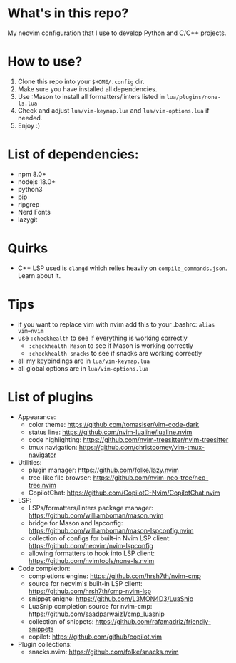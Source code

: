 # What's in this repo?
My neovim configuration that I use to develop Python and C/C++ projects.

# How to use?
1. Clone this repo into your `$HOME/.config` dir.
2. Make sure you have installed all dependencies.
3. Use :Mason to install all formatters/linters listed in `lua/plugins/none-ls.lua`
4. Check and adjust `lua/vim-keymap.lua` and `lua/vim-options.lua` if needed.
5. Enjoy :)

# List of dependencies:
- npm 8.0+
- nodejs 18.0+
- python3
- pip
- ripgrep
- Nerd Fonts
- lazygit

# Quirks
- C++ LSP used is `clangd` which relies heavily on `compile_commands.json`. Learn about it.

# Tips
- if you want to replace vim with nvim add this to your .bashrc:
    `alias vim=nvim`
- use `:checkhealth` to see if everything is working correctly
    - `:checkhealth Mason` to see if Mason is working correctly
    - `:checkhealth snacks` to see if snacks are working correctly
- all my keybindings are in `lua/vim-keymap.lua`
- all global options are in `lua/vim-options.lua`

# List of plugins
- Appearance:
    - color theme:       https://github.com/tomasiser/vim-code-dark
    - status line:       https://github.com/nvim-lualine/lualine.nvim
    - code highlighting: https://github.com/nvim-treesitter/nvim-treesitter
    - tmux navigation:   https://github.com/christoomey/vim-tmux-navigator
- Utilities:
    - plugin manager:         https://github.com/folke/lazy.nvim
    - tree-like file browser: https://github.com/nvim-neo-tree/neo-tree.nvim
    - CopilotChat:            https://github.com/CopilotC-Nvim/CopilotChat.nvim
- LSP:
    - LSPs/formatters/linters package manager:            https://github.com/williamboman/mason.nvim
    - bridge for Mason and lspconfig:                     https://github.com/williamboman/mason-lspconfig.nvim
    - collection of configs for built-in Nvim LSP client: https://github.com/neovim/nvim-lspconfig
    - allowing formatters to hook into LSP client:        https://github.com/nvimtools/none-ls.nvim
- Code completion:
    - completions engine:                      https://github.com/hrsh7th/nvim-cmp
    - source for neovim's built-in LSP client: https://github.com/hrsh7th/cmp-nvim-lsp
    - snippet enigne:                          https://github.com/L3MON4D3/LuaSnip
    - LuaSnip completion source for nvim-cmp:  https://github.com/saadparwaiz1/cmp_luasnip
    - collection of snippets:                  https://github.com/rafamadriz/friendly-snippets
    - copilot:                                 https://github.com/github/copilot.vim
- Plugin collections:
    - snacks.nvim:                             https://github.com/folke/snacks.nvim
